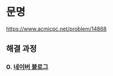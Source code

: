 # 문명
https://www.acmicpc.net/problem/14868
## 해결 과정
### 0. [네이버 블로그](https://blog.naver.com/alsrua7222/222600525785)
